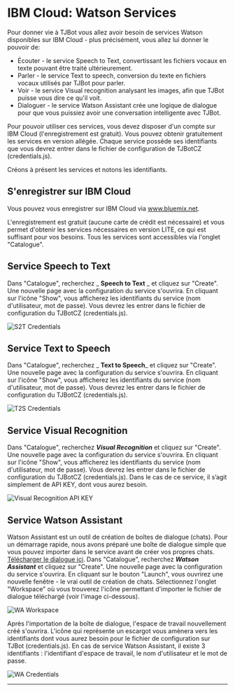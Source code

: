 # IBM Cloud: Watson Services

 Pour donner vie à TJBot vous allez avoir besoin de services Watson disponibles sur IBM Cloud  - plus précisément, vous allez lui donner le pouvoir de:

* Écouter - le service Speech to Text, convertissant les fichiers vocaux en texte pouvant être traité ultérieurement.
* Parler - le service Text to speech, conversion du texte en fichiers vocaux utilisés par TJBot pour parler.
* Voir - le service Visual recognition analysant les images, afin que TJBot puisse vous dire ce qu'il voit.
* Dialoguer - le service Watson Assistant crée une logique de dialogue pour que vous puissiez avoir une conversation intelligente avec TJBot.

Pour pouvoir utiliser ces services, vous devez disposer d'un compte sur IBM Cloud (l'enregistrement est gratuit). Vous pouvez obtenir gratuitement les services en version allégée. Chaque service possède ses identifiants que vous devrez entrer dans le fichier de configuration de TJBotCZ (credentials.js).

Créons à présent les services et notons les identifiants.


## S'enregistrer sur IBM Cloud 

Vous pouvez vous enregistrer sur IBM Cloud via www.bluemix.net.

L'enregistrement est gratuit (aucune carte de crédit est nécessaire) et vous permet d'obtenir les services nécessaires en version LITE, ce qui est suffisant pour vos besoins. Tous les services sont accessibles via l'onglet "Catalogue".

## Service Speech to Text

Dans "Catalogue", recherchez _ **Speech to Text** _  et cliquez sur "Create". Une nouvelle page avec la configuration du service s'ouvrira. En cliquant sur l'icône "Show", vous afficherez les identifiants du service (nom d'utilisateur, mot de passe). Vous devrez les entrer dans le fichier de configuration du TJBotCZ (credentials.js).

![S2T Credentials](https://raw.githubusercontent.com/tjbotcz/manuals/master/images/s2t-credentials.png)

## Service Text to Speech

Dans "Catalogue", recherchez _ **Text to Speech**_ et cliquez sur "Create". Une nouvelle page avec la configuration du service s'ouvrira. En cliquant sur l'icône "Show", vous afficherez les identifiants du service (nom d'utilisateur, mot de passe). Vous devrez les entrer dans le fichier de configuration du TJBotCZ (credentials.js).

![T2S Credentials](https://raw.githubusercontent.com/tjbotcz/manuals/master/images/t2s-credentials.png)

## Service Visual Recognition

Dans "Catalogue", recherchez _**Visual Recognition**_ et cliquez sur "Create". Une nouvelle page avec la configuration du service s'ouvrira. En cliquant sur l'icône "Show", vous afficherez les identifiants du service (nom d'utilisateur, mot de passe). Vous devrez les entrer dans le fichier de configuration du TJBotCZ (credentials.js). Dans le cas de ce service, il s’agit simplement de API KEY, dont vous aurez besoin.

![Visual Recognition API KEY](https://raw.githubusercontent.com/tjbotcz/manuals/master/images/visual-recognition-credentials.png)

## Service Watson Assistant

Watson Assistant est un outil de création de boîtes de dialogue (chats). Pour un démarrage rapide, nous avons préparé une boîte de dialogue simple que vous pouvez importer dans le service avant de créer vos propres chats. [Télécharger le dialogue ici](https://drive.google.com/open?id=1-H3Tm_Le7OZP0Uzuw1moKFghC54GRycN). Dans "Catalogue", recherchez _**Watson Assistant**_ et cliquez sur "Create". Une nouvelle page avec la configuration du service s'ouvrira. En cliquant sur le bouton "Launch", vous ouvrirez une nouvelle fenêtre - le vrai outil de création de chats. Sélectionnez l'onglet "Workspace" où vous trouverez l'icône permettant d'importer le fichier de dialogue téléchargé (voir l'image ci-dessous).

![WA Workspace](https://raw.githubusercontent.com/tjbotcz/manuals/master/images/wa-workspace.png)

Après l'importation de la boîte de dialogue, l'espace de travail nouvellement créé s'ouvrira. 
L'icône qui représente un escargot vous amènera vers les identifiants dont vous aurez besoin pour le fichier de configuration sur TJBot (credentials.js). En cas de service Watson Assistant, il existe 3 identifiants : l'identifiant d'espace de travail, le nom d'utilisateur et le mot de passe.

![WA Credentials](https://raw.githubusercontent.com/tjbotcz/manuals/master/images/wa-credentials.png)

---
